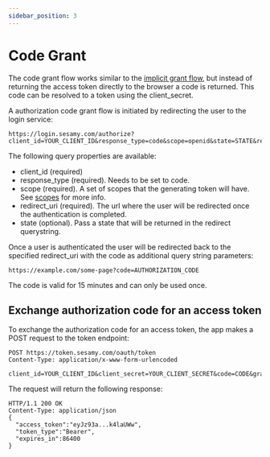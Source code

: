 ```yaml
---
sidebar_position: 3
---
```


# Code Grant

The code grant flow works similar to the [implicit grant flow](/docs/authentication/oauth2/implicit-grant.md), but instead of returning the access token directly to the browser a code is returned. This code can be resolved to a token using the client_secret.

A authorization code grant flow is initiated by redirecting the user to the login service:

```
https://login.sesamy.com/authorize?client_id=YOUR_CLIENT_ID&response_type=code&scope=openid&state=STATE&redirect_uri=REDIRECT_URI
```

The following query properties are available:

- client_id (required)
- response_type (required). Needs to be set to code.
- scope (required). A set of scopes that the generating token will have. See [scopes](/docs//authentication/scopes.md) for more info.
- redirect_uri (required). The url where the user will be redirected once the authentication is completed.
- state (optional). Pass a state that will be returned in the redirect querystring.

Once a user is authenticated the user will be redirected back to the specified redirect_uri with the code as additional query string parameters:

```
https://example.com/some-page?code=AUTHORIZATION_CODE
```

The code is valid for 15 minutes and can only be used once.

## Exchange authorization code for an access token

To exchange the authorization code for an access token, the app makes a POST request to the token endpoint:

```
POST https://token.sesamy.com/oauth/token
Content-Type: application/x-www-form-urlencoded

client_id=YOUR_CLIENT_ID&client_secret=YOUR_CLIENT_SECRET&code=CODE&grant_type=authorization_code
```

The request will return the following response:

```
HTTP/1.1 200 OK
Content-Type: application/json
{
  "access_token":"eyJz93a...k4laUWw",
  "token_type":"Bearer",
  "expires_in":86400
}
```

